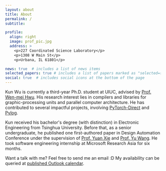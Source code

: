 ```yaml
---
layout: about
title: About
permalink: /
subtitle: 

profile:
  align: right
  image: prof_pic.jpg
  address: >
    <p>227 Coordinated Science Laboratory</p>
    <p>1308 W Main St</p>
    <p>Urbana, IL 61801</p>

news: true  # includes a list of news items
selected_papers: true # includes a list of papers marked as "selected={true}"
social: true  # includes social icons at the bottom of the page
---
```



Kun Wu is currently a third-year Ph.D. student at UIUC, advised by [Prof. Wen-mei Hwu](https://en.wikipedia.org/wiki/Wen-mei_Hwu). His research interest lies in compilers and libraries for graphic-processing units and parallel computer architecture. He has contributed to several impactful projects, involving [PyTorch-Direct](https://github.com/K-Wu/pytorch-direct_dgl) and [Pylog](https://github.com/hst10/pylog).

Kun received his bachelor's degree (with distinction) in Electronic Engineering from Tsinghua University. Before that, as a senior undergraduate, he published one first-authored paper in Design Automation Conference under the supervision of [Prof. Yuan Xie](https://web.ece.ucsb.edu/~yuanxie/Personal.html) and [Prof. Yu Wang](http://nics.ee.tsinghua.edu.cn/people/wangyu/). He took software engineering internship at Microsoft Research Asia for six months.

Want a talk with me? Feel free to send me an email :D My availability can be queried at [published Outlook calendar](https://outlook.office365.com/calendar/published/92e7b86fb04446e6845888477b264fa8@illinois.edu/30a2e22ab4254515a138626eb10c5cca1829245686022576514/calendar.html).